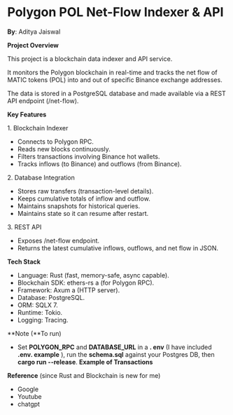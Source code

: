 # Polygon POL Net-Flow Indexer & API

**By**: Aditya Jaiswal

**Project Overview**

This project is a blockchain data indexer and API service.

It monitors the Polygon blockchain in real-time and tracks the net flow
of MATIC tokens (POL) into and out of specific Binance exchange
addresses.

The data is stored in a PostgreSQL database and made available via a
REST API endpoint (/net-flow).

**Key Features**

1\. Blockchain Indexer

-   Connects to Polygon RPC.
-   Reads new blocks continuously.
-   Filters transactions involving Binance hot wallets.
-   Tracks inflows (to Binance) and outflows (from Binance).

2\. Database Integration

-   Stores raw transfers (transaction-level details).
-   Keeps cumulative totals of inflow and outflow.
-   Maintains snapshots for historical queries.
-   Maintains state so it can resume after restart.

3\. REST API

-   Exposes /net-flow endpoint.
-   Returns the latest cumulative inflows, outflows, and net flow in
    JSON.

**Tech Stack**

-   Language: Rust (fast, memory-safe, async capable).
-   Blockchain SDK: ethers-rs a (for Polygon RPC).
-   Framework: Axum a (HTTP server).
-   Database: PostgreSQL.
-   ORM: SQLX 7.
-   Runtime: Tokio.
-   Logging: Tracing.

**Note (**To run)

-   Set **POLYGON_RPC** and **DATABASE_URL** in a **. env** (I have
    included **.env. example** ), run the **schema.sql** against your
    Postgres DB, then **cargo run \--release**.
    **Example of Transactions**


**Reference** (since Rust and Blockchain is new for me)

-   Google
-   Youtube
-   chatgpt
